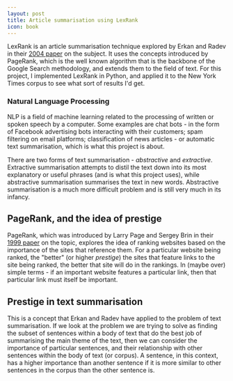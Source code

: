 ```yaml
---
layout: post
title: Article summarisation using LexRank
icon: book
---
```


LexRank is an article summarisation technique explored by Erkan and Radev in their [2004 paper](https://www.cs.cmu.edu/afs/cs/project/jair/pub/volume22/erkan04a-html/erkan04a.html) on the subject. It uses the concepts introduced by PageRank, which is the well known algorithm that is the backbone of the Google Search methodology, and extends them to the field of text. For this project, I implemented LexRank in Python, and applied it to the New York Times corpus to see what sort of results I'd get.

### Natural Language Processing

NLP is a field of machine learning related to the processing of written or spoken speech by a computer. Some examples are chat bots - in the form of Facebook advertising bots interacting with their customers; spam filtering on email platforms; classification of news articles - or automatic text summarisation, which is what this project is about.

There are two forms of text summarisation - *abstractive* and *extractive*. Extractive summarisation attempts to distil the text down into its most explanatory or useful phrases (and is what this project uses), while abstractive summarisation summarises the text in new words. Abstractive summarisation is a much more difficult problem and is still very much in its infancy.

## PageRank, and the idea of prestige

PageRank, which was introduced by Larry Page and Sergey Brin in their [1999 paper](http://ilpubs.stanford.edu:8090/422/1/1999-66.pdf) on the topic, explores the idea of ranking websites based on the importance of the sites that reference them. For a particular website being ranked, the "better" (or higher *prestige*) the sites that feature links to the site being ranked, the better that site will do in the rankings. In (maybe over) simple terms - if an important website features a particular link, then that particular link must itself be important.

## Prestige in text summarisation

This is a concept that Erkan and Radev have applied to the problem of text summarisation. If we look at the problem we are trying to solve as finding the subset of sentences within a body of text that do the best job of summarising the main theme of the text, then we can consider the importance of particular sentences, and their relationship with other sentences within the body of text (or corpus). A sentence, in this context, has a higher importance than another sentence if it is more similar to other sentences in the corpus than the other sentence is.
